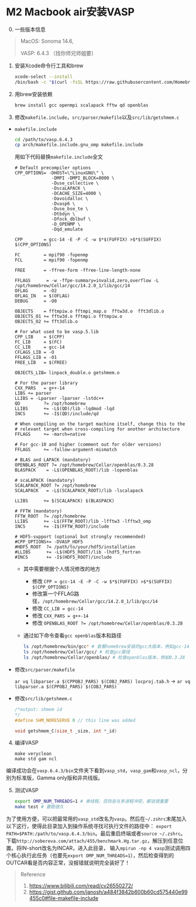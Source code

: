 # M2 Macbook air安装VASP

0. 一些版本信息
> MacOS: Sonoma 14.6,
> 
> VASP: 6.4.3 （找你师兄师姐要）


1. 安装Xcode命令行工具和brew

	```sh
	xcode-select --install
	/bin/bash -c "$(curl -fsSL https://raw.githubusercontent.com/Homebrew/install/HEAD/install.sh)"
	```
   
2. 用brew安装依赖

   ```sh
   brew install gcc openmpi scalapack fftw qd openblas
   ```

3. 修改`makefile.include`，`src/parser/makefile`以及`src/lib/getshmem.c`
- `makefile.include`
	```sh
	cd /path/to/vasp.6.4.3
	cp arch/makefile.include.gnu_omp makefile.include
 	```
 
	用如下代码替换`makefile.include`全文
	```make
	# Default precompiler options
	CPP_OPTIONS= -DHOST=\"LinuxGNU\" \
	              -DMPI -DMPI_BLOCK=8000 \
	              -Duse_collective \
	              -DscaLAPACK \
	              -DCACHE_SIZE=4000 \
	              -Davoidalloc \
	              -Dvasp6 \
	              -Duse_bse_te \
	              -Dtbdyn \
	              -Dfock_dblbuf \
	              -D_OPENMP \
	              -Dqd_emulate
	
	CPP        = gcc-14 -E -P -C -w $*$(FUFFIX) >$*$(SUFFIX) $(CPP_OPTIONS)
	
	FC         = mpif90 -fopenmp
	FCL        = mpif90 -fopenmp
	
	FREE       = -ffree-form -ffree-line-length-none
	
	FFLAGS      = -w -ffpe-summary=invalid,zero,overflow -L /opt/homebrew/Cellar/gcc/14.2.0_1/lib/gcc/14
	OFLAG      = -O2
	OFLAG_IN   = $(OFLAG)
	DEBUG      = -O0
	
	OBJECTS    = fftmpiw.o fftmpi_map.o  fftw3d.o  fft3dlib.o
	OBJECTS_O1 += fftw3d.o fftmpi.o fftmpiw.o
	OBJECTS_O2 += fft3dlib.o
	
	# For what used to be vasp.5.lib
	CPP_LIB    = $(CPP)
	FC_LIB     = $(FC)
	CC_LIB     = gcc-14
	CFLAGS_LIB = -O
	FFLAGS_LIB = -O1
	FREE_LIB   = $(FREE)
	
	OBJECTS_LIB= linpack_double.o getshmem.o
	
	# For the parser library
	CXX_PARS   = g++-14
	LIBS += parser
	LLIBS = -Lparser -lparser -lstdc++
	QD         ?= /opt/homebrew
	LLIBS      += -L$(QD)/lib -lqdmod -lqd
	INCS       += -I$(QD)/include/qd
	
	# When compiling on the target machine itself, change this to the
	# relevant target when cross-compiling for another architecture
	FFLAGS     += -march=native
	
	# For gcc-10 and higher (comment out for older versions)
	FFLAGS     += -fallow-argument-mismatch
	
	# BLAS and LAPACK (mandatory)
	OPENBLAS_ROOT ?= /opt/homebrew/Cellar/openblas/0.3.28
	BLASPACK    = -L$(OPENBLAS_ROOT)/lib -lopenblas
	
	# scaLAPACK (mandatory)
	SCALAPACK_ROOT ?= /opt/homebrew
	SCALAPACK   = -L$(SCALAPACK_ROOT)/lib -lscalapack
	
	LLIBS      += $(SCALAPACK) $(BLASPACK)
	
	# FFTW (mandatory)
	FFTW_ROOT  ?= /opt/homebrew
	LLIBS      += -L$(FFTW_ROOT)/lib -lfftw3 -lfftw3_omp
	INCS       += -I$(FFTW_ROOT)/include
	
	# HDF5-support (optional but strongly recommended)
	#CPP_OPTIONS+= -DVASP_HDF5
	#HDF5_ROOT  ?= /path/to/your/hdf5/installation
	#LLIBS      += -L$(HDF5_ROOT)/lib -lhdf5_fortran
	#INCS       += -I$(HDF5_ROOT)/include
	```
 
	- 其中需要根据个人情况修改的地方
		- 修改 `CPP = gcc-14 -E -P -C -w $*$(FUFFIX) >$*$(SUFFIX) $(CPP_OPTIONS)`
		- 修改第一个FFLAG路径，`/opt/homebrew/Cellar/gcc/14.2.0_1/lib/gcc/14`
		- 修改 `CC_LIB = gcc-14`
		- 修改 `CXX_PARS = g++-14`
		- 修改 `OPENBLAS_ROOT ?= /opt/homebrew/Cellar/openblas/0.3.28`
	 - 通过如下命令查看`gcc openblas`版本和路径
 
	   	```sh
		ls /opt/homebrew/bin/gcc* # 查看homebrew安装的gcc大版本，例如gcc-14；
		ls /opt/homebrew/Cellar/gcc/ # 检查gcc路径
		ls /opt/homebrew/Cellar/openblas/ # 检查openblas版本，例如0.3.28
		```
- 修改`src/parser/makefile`

	`ar vq libparser.a $(CPPOBJ_PARS) $(COBJ_PARS) locproj.tab.h` $\rightarrow$ `ar vq libparser.a $(CPPOBJ_PARS) $(COBJ_PARS)`

- 修改`src/lib/getshmem.c`

	```c
	/*output: shmem id
	*/
	#define SHM_NORESERVE 0 // this line was added
	
	void getshmem_C(size_t _size, int *_id)
	```

4. 编译VASP

	```
	make veryclean
	make std gam ncl
	```
 
 编译成功会在`vasp.6.4.3/bin`文件夹下看到`vasp_std`，`vasp_gam`和`vasp_ncl`，分别为标准版，Gamma only版和非共线版。

5. 测试VASP

	```sh
	export OMP_NUM_THREADS=1 # 单线程，否则会与多进程冲突，都说很重要
	make test # 要跑很久
	```

为了使用方便，可以把最常用的`vasp_std`改名为`vasp`。然后在`~/.zshrc`末尾加入以下这行，使得此目录加入到操作系统寻找可执行文件的路径中：
`export PATH=$PATH:/path/to/vasp.6.4.3/bin`。最后重启终端或者`source ~/.zshrc`。
下载`http://sobereva.com/attach/455/benchmark.Hg.tar.gz`，解压到任意位置。将IN-short改名为INCAR，进入此目录，
输入`mpirun -np 4 vasp`测试调用四个核心执行此任务（也要先`export OMP_NUM_THREADS=1`），然后检查得到的OUTCAR看是否内容正常，没报错就说明完全装好了！


> Reference
>
> 1. https://www.bilibili.com/read/cv26550272/
> 2. https://gist.github.com/janosh/a484f3842b600b60cd575440e99455c0#file-makefile-include
